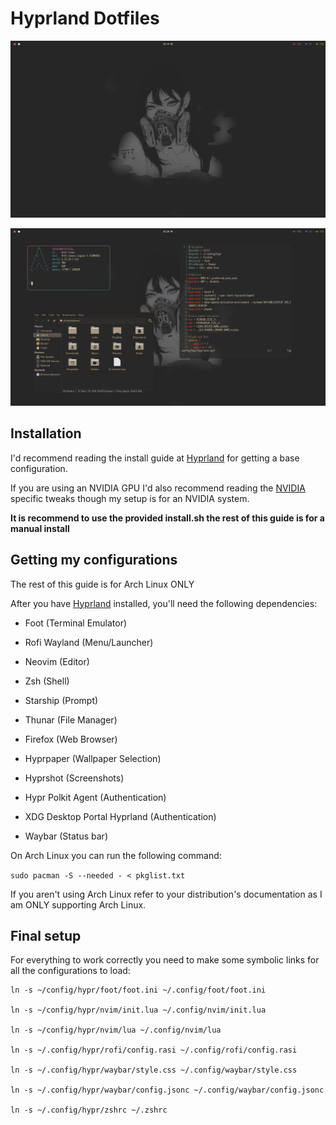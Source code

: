 # Hyprland Dotfiles

![Clean desktop](screenshots/clean.png)

![Busy desktop](screenshots/busy.png)

## Installation

I'd recommend reading the install guide at [Hyprland](https://wiki.hypr.land/Getting-Started/Installation/) for getting a base configuration.

If you are using an NVIDIA GPU I'd also recommend reading the [NVIDIA](https://wiki.hypr.land/Nvidia/) specific tweaks though my setup is for an NVIDIA system.

**It is recommend to use the provided install.sh the rest of this guide is for a manual install**

## Getting my configurations

The rest of this guide is for Arch Linux ONLY

After you have [Hyprland](https://hypr.land) installed, you'll need the following dependencies:

- Foot (Terminal Emulator)

- Rofi Wayland (Menu/Launcher)

- Neovim (Editor)

- Zsh (Shell)

- Starship (Prompt)

- Thunar (File Manager)

- Firefox (Web Browser)

- Hyprpaper (Wallpaper Selection)

- Hyprshot (Screenshots)

- Hypr Polkit Agent (Authentication)

- XDG Desktop Portal Hyprland (Authentication)

- Waybar (Status bar)

On Arch Linux you can run the following command:

`sudo pacman -S --needed - < pkglist.txt`

If you aren't using Arch Linux refer to your distribution's documentation as I am ONLY supporting Arch Linux.

## Final setup

For everything to work correctly you need to make some symbolic links for all the configurations to load:

```
ln -s ~/config/hypr/foot/foot.ini ~/.config/foot/foot.ini

ln -s ~/config/hypr/nvim/init.lua ~/.config/nvim/init.lua

ln -s ~/config/hypr/nvim/lua ~/.config/nvim/lua

ln -s ~/.config/hypr/rofi/config.rasi ~/.config/rofi/config.rasi

ln -s ~/.config/hypr/waybar/style.css ~/.config/waybar/style.css

ln -s ~/.config/hypr/waybar/config.jsonc ~/.config/waybar/config.jsonc

ln -s ~/.config/hypr/zshrc ~/.zshrc
```
